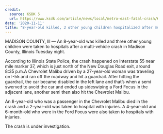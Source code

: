 ```yaml
---
credit:
  source: KSDK 5
  url: https://www.ksdk.com/article/news/local/metro-east-fatal-crash/63-10bb7624-0ea9-4339-8659-8de7a94e42fc
date: '2020-11-11'
title: "8-year-old killed, 3 other young children hospitalized after multi-vehicle crash in Metro East"
---
```

MADISON COUNTY, Ill — An 8-year-old was killed and three other young children were taken to hospitals after a multi-vehicle crash in Madison County, Illinois Tuesday night.

According to Illinois State Police, the crash happened on Interstate 55 near mile marker 37, which is just north of the New Douglas Road exit, around 8:35 p.m.A Chevrolet Malibu driven by a 27-year-old woman was traveling on I-55 and ran off the roadway and hit a guardrail. After hitting the guardrail, the car became disabled in the left lane and that’s when a semi swerved to avoid the car and ended up sideswiping a Ford Focus in the adjacent lane, another semi then also hit the Chevrolet Malibu.

An 8-year-old who was a passenger in the Chevrolet Malibu died in the crash and a 2-year-old was taken to hospital with injuries. A 4-year-old and 6-month-old who were in the Ford Focus were also taken to hospitals with injuries.  

The crash is under investigation.
